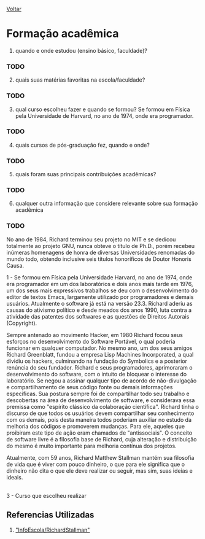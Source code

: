 [Voltar](intro.md)

Formação acadêmica
====



1. quando e onde estudou (ensino básico, faculdade)?
### TODO
2. quais suas matérias favoritas na escola/faculdade?
### TODO
3. qual curso escolheu fazer e quando se formou?
Se formou em Física pela Universidade de Harvard, no ano de 1974, onde era programador.
### TODO
4. quais cursos de pós-graduação fez, quando e onde?
### TODO
5. quais foram suas principais contribuições acadêmicas?
### TODO
6. qualquer outra informação que considere relevante sobre sua formação acadêmica
### TODO

No ano de 1984, Richard terminou seu projeto no MIT e se dedicou totalmente ao projeto GNU, nunca obteve o título de Ph.D., porém recebeu inúmeras homenagens de honra de diversas Universidades renomadas do mundo todo, obtendo inclusive seis títulos honoríficos de Doutor Honoris Causa.
<br>



1 - 
Se formou em Física pela Universidade Harvard, no ano de 1974, onde era programador em um dos laboratórios e dois anos mais tarde em 1976, um dos seus mais expressivos trabalhos se deu com o desenvolvimento do editor de textos Emacs, largamente utilizado por programadores e demais usuários. Atualmente o software já está na versão 23.3. Richard aderiu as causas do ativismo político e desde meados dos anos 1990, luta contra a atividade das patentes dos softwares e as questões de Direitos Autorais (Copyright).

Sempre antenado ao movimento Hacker, em 1980 Richard focou seus esforços no desenvolvimento do Software Portável, o qual poderia funcionar em qualquer computador. No mesmo ano, um dos seus amigos Richard Greenblatt, fundou a empresa Lisp Machines Incorporated, a qual dividiu os hackers, culminando na fundação do Symbolics e a posterior renúncia do seu fundador. Richard e seus programadores, aprimoraram o desenvolvimento do software, com o intuito de bloquear o interesse do laboratório. Se negou a assinar qualquer tipo de acordo de não-divulgação e compartilhamento de seus código fonte ou demais informações específicas.
Sua postura sempre foi de compartilhar todo seu trabalho e descobertas na área de desenvolvimento de software, e considerava essa premissa como "espírito clássico da colaboração científica". Richard tinha o discurso de que todos os usuários devem compartilhar seu conhecimento com os demais, pois desta maneira todos poderiam auxiliar no estudo da melhoria dos códigos e promoverem mudanças. Para ele, aqueles que proibiram este tipo de ação eram chamados de "antissociais". O conceito de software livre é a filosofia base de Richard, cuja alteração e distribuição do mesmo é muito importante para melhoria contínua dos projetos.


Atualmente, com 59 anos, Richard Matthew Stallman mantém sua filosofia de vida que é viver com pouco dinheiro, o que para ele significa que o dinheiro não dita o que ele deve realizar ou seguir, mas sim, suas ideias e ideais.
<br>
<br>

3 - Curso que escolheu realizar




## Referencias Utilizadas
1. ["InfoEscola/RichardStallman"]("https://www.infoescola.com/biografias/richard-stallman/")
